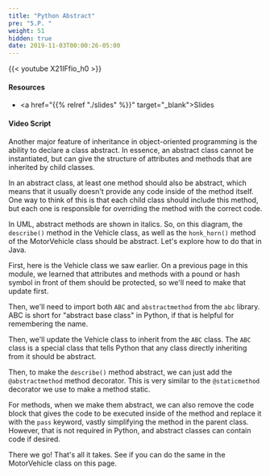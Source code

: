 ```yaml
---
title: "Python Abstract"
pre: "5.P. "
weight: 51
hidden: true
date: 2019-11-03T00:00:26-05:00
---
```


{{< youtube X21IFfio_h0 >}}

#### Resources

* <a href="{{% relref "./slides" %}}" target="_blank">Slides</a>

#### Video Script

Another major feature of inheritance in object-oriented programming is the ability to declare a class abstract. In essence, an abstract class cannot be instantiated, but can give the structure of attributes and methods that are inherited by child classes.

In an abstract class, at least one method should also be abstract, which means that it usually doesn't provide any code inside of the method itself. One way to think of this is that each child class should include this method, but each one is responsible for overriding the method with the correct code.

In UML, abstract methods are shown in italics. So, on this diagram, the `describe()` method in the Vehicle class, as well as the `honk_horn()` method of the MotorVehicle class should be abstract. Let's explore how to do that in Java.

First, here is the Vehicle class we saw earlier. On a previous page in this module, we learned that attributes and methods with a pound or hash symbol in front of them should be protected, so we'll need to make that update first.

Then, we'll need to import both `ABC` and `abstractmethod` from the `abc` library. ABC is short for "abstract base class" in Python, if that is helpful for remembering the name.

Then, we'll update the Vehicle class to inherit from the `ABC` class. The `ABC` class is a special class that tells Python that any class directly inheriting from it should be abstract.

Then, to make the `describe()` method abstract, we can just add the `@abstractmethod` method decorator. This is very similar to the `@staticmethod` decorator we use to make a method static.

For methods, when we make them abstract, we can also remove the code block that gives the code to be executed inside of the method and replace it with  the `pass` keyword, vastly simplifying the method in the parent class. However, that is not required in Python, and abstract classes can contain code if desired.

There we go! That's all it takes. See if you can do the same in the MotorVehicle class on this page.
